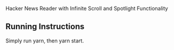 Hacker News Reader with Infinite Scroll and Spotlight Functionality

## Running Instructions

Simply run yarn, then yarn start.